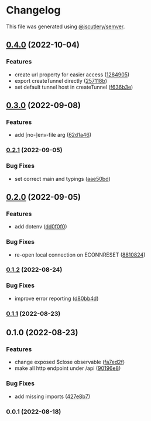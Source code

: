 # Changelog

This file was generated using [@jscutlery/semver](https://github.com/jscutlery/semver).

## [0.4.0](https://github.com/mondaycom/tunnel/compare/tunnel-0.3.0...tunnel-0.4.0) (2022-10-04)


### Features

* create url property for easier access ([1284905](https://github.com/mondaycom/tunnel/commit/128490577ec10a95c1dc94f2142bf3ccedc43694))
* export createTunnel directly ([257118b](https://github.com/mondaycom/tunnel/commit/257118bea2d3337093e9b6fb083ff89208fb2b55))
* set default tunnel host in createTunnel ([f636b3e](https://github.com/mondaycom/tunnel/commit/f636b3ea060cee6513c37aee5483e8a56b3eb4c5))

## [0.3.0](https://github.com/mondaycom/tunnel/compare/tunnel-0.2.1...tunnel-0.3.0) (2022-09-08)


### Features

* add [no-]env-file arg ([62d1a46](https://github.com/mondaycom/tunnel/commit/62d1a46f3ada17dffedf9bb4a9b10c08ac07c4c4))

### [0.2.1](https://github.com/mondaycom/tunnel/compare/tunnel-0.2.0...tunnel-0.2.1) (2022-09-05)


### Bug Fixes

* set correct main and typings ([aae50bd](https://github.com/mondaycom/tunnel/commit/aae50bd73557ba49139ad95301351c52f33e01f6))

## [0.2.0](https://github.com/mondaycom/tunnel/compare/tunnel-0.1.2...tunnel-0.2.0) (2022-09-05)


### Features

* add dotenv ([dd0f0f0](https://github.com/mondaycom/tunnel/commit/dd0f0f005b6a4cf975aa303d72fd3ccc373b1b9c))


### Bug Fixes

* re-open local connection on ECONNRESET ([8810824](https://github.com/mondaycom/tunnel/commit/8810824e69647aa82eb4ddd4c6d2d0543c23e69d))

### [0.1.2](https://github.com/mondaycom/tunnel/compare/tunnel-0.1.1...tunnel-0.1.2) (2022-08-24)


### Bug Fixes

* improve error reporting ([d80bb4d](https://github.com/mondaycom/tunnel/commit/d80bb4d702e4a7c2a40882d89c83565e967a1e74))

### [0.1.1](https://github.com/mondaycom/tunnel/compare/tunnel-0.1.0...tunnel-0.1.1) (2022-08-23)

## 0.1.0 (2022-08-23)


### Features

* change exposed $close observable ([fa7ed2f](https://github.com/mondaycom/tunnel/commit/fa7ed2f9e030a4b4582c1dcbce38a977f2eb70f4))
* make all http endpoint under /api ([90196e8](https://github.com/mondaycom/tunnel/commit/90196e8b347326bd4e14b3436ed0d40c7b965f20))


### Bug Fixes

* add missing imports ([427e8b7](https://github.com/mondaycom/tunnel/commit/427e8b75b14f265b9b5770d0940de74d6d6911c5))

### 0.0.1 (2022-08-18)
